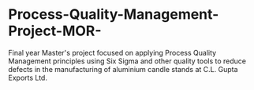 # Process-Quality-Management-Project-MOR-
Final year Master's project focused on applying Process Quality Management principles using Six Sigma and other quality tools to reduce defects in the manufacturing of aluminium candle stands at C.L. Gupta Exports Ltd.
